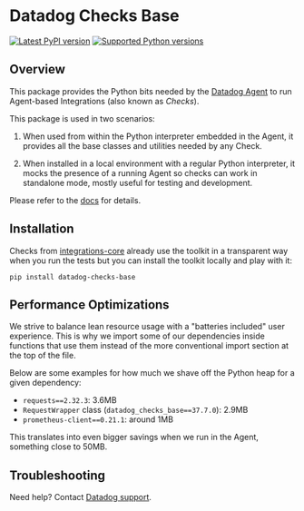 # Datadog Checks Base

[![Latest PyPI version][1]][7]
[![Supported Python versions][2]][7]

## Overview

This package provides the Python bits needed by the [Datadog Agent][4]
to run Agent-based Integrations (also known as _Checks_).

This package is used in two scenarios:

1. When used from within the Python interpreter embedded in the Agent, it
provides all the base classes and utilities needed by any Check.

2. When installed in a local environment with a regular Python interpreter, it
mocks the presence of a running Agent so checks can work in standalone mode,
mostly useful for testing and development.

Please refer to the [docs][5] for details.

## Installation

Checks from [integrations-core][6] already
use the toolkit in a transparent way when you run the tests but you can
install the toolkit locally and play with it:

```shell
pip install datadog-checks-base
```

## Performance Optimizations

We strive to balance lean resource usage with a "batteries included" user experience.
This is why we import some of our dependencies inside functions that use them instead of the more conventional import section at the top of the file.

Below are some examples for how much we shave off the Python heap for a given dependency:

- `requests==2.32.3`: 3.6MB
- `RequestWrapper` class (`datadog_checks_base==37.7.0`): 2.9MB
- `prometheus-client==0.21.1`: around 1MB

This translates into even bigger savings when we run in the Agent, something close to 50MB.

## Troubleshooting

Need help? Contact [Datadog support][8].

[1]: https://img.shields.io/pypi/v/datadog-checks-base.svg
[2]: https://img.shields.io/pypi/pyversions/datadog-checks-base.svg
[4]: https://github.com/DataDog/datadog-agent
[5]: https://datadoghq.dev/integrations-core/base/about/
[6]: https://github.com/DataDog/integrations-core
[7]: https://pypi.org/project/datadog-checks-base/
[8]: https://docs.datadoghq.com/help/
